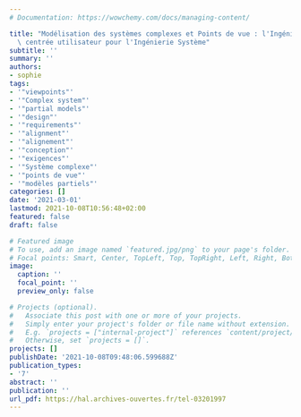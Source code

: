 ```yaml
---
# Documentation: https://wowchemy.com/docs/managing-content/

title: "Modélisation des systèmes complexes et Points de vue : l'Ingénierie des Modèles\
  \ centrée utilisateur pour l'Ingénierie Système"
subtitle: ''
summary: ''
authors:
- sophie  
tags:
- '"viewpoints"'
- '"Complex system"'
- '"partial models"'
- '"design"'
- '"requirements"'
- '"alignment"'
- '"alignement"'
- '"conception"'
- '"exigences"'
- '"Système complexe"'
- '"points de vue"'
- '"modèles partiels"'
categories: []
date: '2021-03-01'
lastmod: 2021-10-08T10:56:48+02:00
featured: false
draft: false

# Featured image
# To use, add an image named `featured.jpg/png` to your page's folder.
# Focal points: Smart, Center, TopLeft, Top, TopRight, Left, Right, BottomLeft, Bottom, BottomRight.
image:
  caption: ''
  focal_point: ''
  preview_only: false

# Projects (optional).
#   Associate this post with one or more of your projects.
#   Simply enter your project's folder or file name without extension.
#   E.g. `projects = ["internal-project"]` references `content/project/deep-learning/index.md`.
#   Otherwise, set `projects = []`.
projects: []
publishDate: '2021-10-08T09:48:06.599688Z'
publication_types:
- '7'
abstract: ''
publication: ''
url_pdf: https://hal.archives-ouvertes.fr/tel-03201997
---
```

